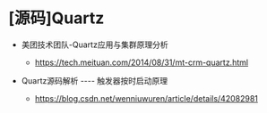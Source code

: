 # [源码]Quartz

- 美团技术团队-Quartz应用与集群原理分析
  - https://tech.meituan.com/2014/08/31/mt-crm-quartz.html

- Quartz源码解析 ---- 触发器按时启动原理
  - https://blog.csdn.net/wenniuwuren/article/details/42082981